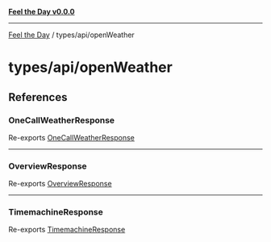 [**Feel the Day v0.0.0**](../../../README.md)

***

[Feel the Day](../../../README.md) / types/api/openWeather

# types/api/openWeather

## References

### OneCallWeatherResponse

Re-exports [OneCallWeatherResponse](oneCall/interfaces/OneCallWeatherResponse.md)

***

### OverviewResponse

Re-exports [OverviewResponse](overview/interfaces/OverviewResponse.md)

***

### TimemachineResponse

Re-exports [TimemachineResponse](timemachine/interfaces/TimemachineResponse.md)
